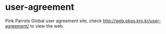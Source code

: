 # user-agreement
Pink Parrots Global user agreement site, check http://web.pkps.kro.kr/user-agreement/ to view the web.
